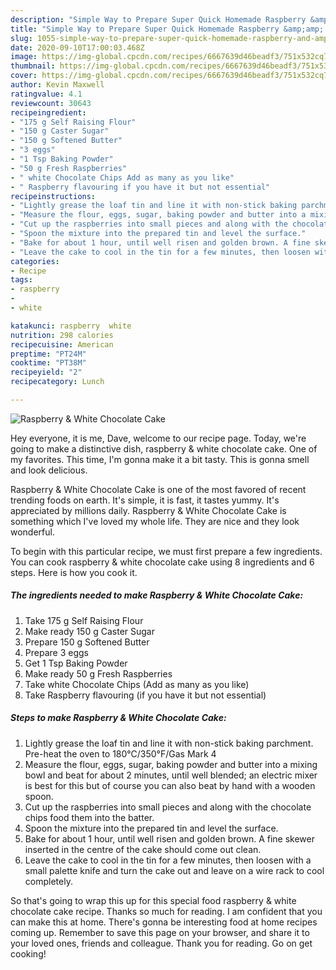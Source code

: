 ```yaml
---
description: "Simple Way to Prepare Super Quick Homemade Raspberry &amp;amp; White Chocolate Cake"
title: "Simple Way to Prepare Super Quick Homemade Raspberry &amp;amp; White Chocolate Cake"
slug: 1055-simple-way-to-prepare-super-quick-homemade-raspberry-and-amp-white-chocolate-cake
date: 2020-09-10T17:00:03.468Z
image: https://img-global.cpcdn.com/recipes/6667639d46beadf3/751x532cq70/raspberry-white-chocolate-cake-recipe-main-photo.jpg
thumbnail: https://img-global.cpcdn.com/recipes/6667639d46beadf3/751x532cq70/raspberry-white-chocolate-cake-recipe-main-photo.jpg
cover: https://img-global.cpcdn.com/recipes/6667639d46beadf3/751x532cq70/raspberry-white-chocolate-cake-recipe-main-photo.jpg
author: Kevin Maxwell
ratingvalue: 4.1
reviewcount: 30643
recipeingredient:
- "175 g Self Raising Flour"
- "150 g Caster Sugar"
- "150 g Softened Butter"
- "3 eggs"
- "1 Tsp Baking Powder"
- "50 g Fresh Raspberries"
- " white Chocolate Chips Add as many as you like"
- " Raspberry flavouring if you have it but not essential"
recipeinstructions:
- "Lightly grease the loaf tin and line it with non-stick baking parchment. Pre-heat the oven to 180°C/350°F/Gas Mark 4"
- "Measure the flour, eggs, sugar, baking powder and butter into a mixing bowl and beat for about 2 minutes, until well blended; an electric mixer is best for this but of course you can also beat by hand with a wooden spoon."
- "Cut up the raspberries into small pieces and along with the chocolate chips food them into the batter."
- "Spoon the mixture into the prepared tin and level the surface."
- "Bake for about 1 hour, until well risen and golden brown. A fine skewer inserted in the centre of the cake should come out clean."
- "Leave the cake to cool in the tin for a few minutes, then loosen with a small palette knife and turn the cake out and leave on a wire rack to cool completely."
categories:
- Recipe
tags:
- raspberry
- 
- white

katakunci: raspberry  white 
nutrition: 298 calories
recipecuisine: American
preptime: "PT24M"
cooktime: "PT38M"
recipeyield: "2"
recipecategory: Lunch

---
```



![Raspberry &amp; White Chocolate Cake](https://img-global.cpcdn.com/recipes/6667639d46beadf3/751x532cq70/raspberry-white-chocolate-cake-recipe-main-photo.jpg)

Hey everyone, it is me, Dave, welcome to our recipe page. Today, we're going to make a distinctive dish, raspberry &amp; white chocolate cake. One of my favorites. This time, I'm gonna make it a bit tasty. This is gonna smell and look delicious.

Raspberry &amp; White Chocolate Cake is one of the most favored of recent trending foods on earth. It's simple, it is fast, it tastes yummy. It's appreciated by millions daily. Raspberry &amp; White Chocolate Cake is something which I've loved my whole life. They are nice and they look wonderful.




To begin with this particular recipe, we must first prepare a few ingredients. You can cook raspberry &amp; white chocolate cake using 8 ingredients and 6 steps. Here is how you cook it.

<!--inarticleads1-->

##### The ingredients needed to make Raspberry &amp; White Chocolate Cake:

1. Take 175 g Self Raising Flour
1. Make ready 150 g Caster Sugar
1. Prepare 150 g Softened Butter
1. Prepare 3 eggs
1. Get 1 Tsp Baking Powder
1. Make ready 50 g Fresh Raspberries
1. Take  white Chocolate Chips (Add as many as you like)
1. Take  Raspberry flavouring (if you have it but not essential)




<!--inarticleads2-->

##### Steps to make Raspberry &amp; White Chocolate Cake:

1. Lightly grease the loaf tin and line it with non-stick baking parchment. Pre-heat the oven to 180°C/350°F/Gas Mark 4
1. Measure the flour, eggs, sugar, baking powder and butter into a mixing bowl and beat for about 2 minutes, until well blended; an electric mixer is best for this but of course you can also beat by hand with a wooden spoon.
1. Cut up the raspberries into small pieces and along with the chocolate chips food them into the batter.
1. Spoon the mixture into the prepared tin and level the surface.
1. Bake for about 1 hour, until well risen and golden brown. A fine skewer inserted in the centre of the cake should come out clean.
1. Leave the cake to cool in the tin for a few minutes, then loosen with a small palette knife and turn the cake out and leave on a wire rack to cool completely.




So that's going to wrap this up for this special food raspberry &amp; white chocolate cake recipe. Thanks so much for reading. I am confident that you can make this at home. There's gonna be interesting food at home recipes coming up. Remember to save this page on your browser, and share it to your loved ones, friends and colleague. Thank you for reading. Go on get cooking!
